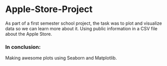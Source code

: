 # Apple-Store-Project

As part of a first semester school project, the task was to plot and visualize data so we can learn more about it.
Using public information in a CSV file about the Apple Store.

### In conclusion:
Making awesome plots using Seaborn and Matplotlib.
